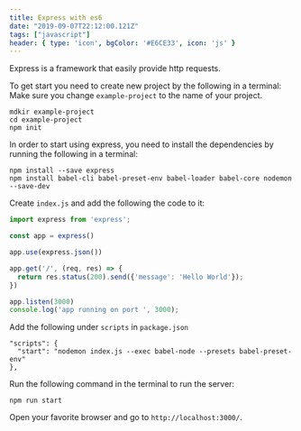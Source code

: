 ```yaml
---
title: Express with es6
date: "2019-09-07T22:12:00.121Z"
tags: ["javascript"]
header: { type: 'icon', bgColor: '#E6CE33', icon: 'js' }
---
```


Express is a framework that easily provide http requests.

To get start you need to create new project by the following in a terminal:
Make sure you change `example-project` to the name of your project.
```
mdkir example-project
cd example-project
npm init
```

In order to start using express, you need to install the dependencies by running the following in a terminal:

```
npm install --save express
npm install babel-cli babel-preset-env babel-loader babel-core nodemon --save-dev
```

Create `index.js` and add the following the code to it:
```javascript
import express from 'express';

const app = express()

app.use(express.json())

app.get('/', (req, res) => {
  return res.status(200).send({'message': 'Hello World'});
})

app.listen(3000)
console.log('app running on port ', 3000);
```

Add the following under `scripts` in `package.json`
```
"scripts": {
  "start": "nodemon index.js --exec babel-node --presets babel-preset-env"
},
```

Run the following command in the terminal to run the server:
```
npm run start
```

Open your favorite browser and go to `http://localhost:3000/`.